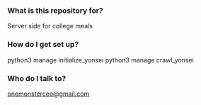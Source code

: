 ### What is this repository for? ###

Server side for college meals

### How do I get set up? ###

python3 manage initialize_yonsei
python3 manage crawl_yonsei

### Who do I talk to? ###

onemonsterceo@gmail.com